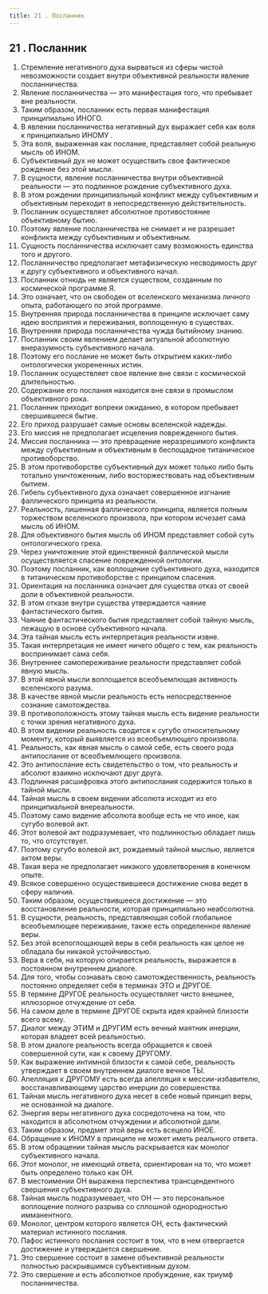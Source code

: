 ```yaml
---
title: 21 . Посланник
---
```


## 21 . Посланник
1. Стремление негативного духа вырваться из сферы чистой невозможности создает внутри объективной реальности явление посланничества.
2. Явление посланничества — это манифестация того, что пребывает вне реальности.
3. Таким образом, посланник есть первая манифестация принципиально ИНОГО.
4. В явлении посланничества негативный дух выражает себя как воля к принципиально ИНОМУ .
5. Эта воля, выраженная как послание, представляет собой реальную мысль об ИНОМ.
6. Субъективный дух не может осуществить свое фактическое рождение без этой мысли.
7. В сущности, явление посланничества внутри объективной реальности — это подлинное рождение субъективного духа.
8. В этом рождении принципиальный конфликт между субъективным и объективным переходит в непосредственную действительность.
9. Посланник осуществляет абсолютное противостояние объективному бытию.
10. Поэтому явление посланничества не снимает и не разрешает конфликта между субъективным и объективным.
11. Сущность посланничества исключает саму возможность единства того и другого.
12. Посланничество предполагает метафизическую несводимость друг к другу субъективного и объективного начал.
13. Посланник отнюдь не является существом, созданным по космической программе Я.
14. Это означает, что он свободен от вселенского механизма личного опыта, работающего по этой программе.
15. Внутренняя природа посланничества в принципе исключает саму идею восприятия и переживания, воплощенную в существах.
16. Внутренняя природа посланничества чужда бытийному знанию.
17. Посланник своим явлением делает актуальной абсолютную внеразумность субъективного начала.
18. Поэтому его послание не может быть открытием каких-либо онтологически укорененных истин.
19. Посланник осуществляет свое явление вне связи с космической длительностью.
20. Содержание его послания находится вне связи в промыслом объективного рока.
21. Посланник приходит вопреки ожиданию, в котором пребывает свершившееся бытие.
22. Его приход разрушает самые основы вселенской надежды.
23. Его миссия не предполагает исцеления поврежденного бытия.
24. Миссия посланника — это превращение неразрешимого конфликта между субъективным и объективным в беспощадное титаническое противоборство.
25. В этом противоборстве субъективный дух может только либо быть тотально уничтоженным, либо восторжествовать над объективным бытием.
26. Гибель субъективного духа означает совершенное изгнание фаллического принципа из реальности.
27. Реальность, лишенная фаллического принципа, является полным торжеством вселенского произвола, при котором исчезает сама мысль об ИНОМ.
28. Для объективного бытия мысль об ИНОМ представляет собой суть онтологического греха.
29. Через уничтожение этой единственной фаллической мысли осуществляется спасение поврежденной онтологии.
30. Поэтому посланник, как воплощение субъективного духа, находится в титаническом противоборстве с принципом спасения.
31. Ориентация на посланника означает для существа отказ от своей доли в объективной реальности.
32. В этом отказе внутри существа утверждается чаяние фантастического бытия.
33. Чаяние фантастического бытия представляет собой тайную мысль, лежащую в основе субъективного начала.
34. Эта тайная мысль есть интерпретация реальности извне.
35. Такая интерпретация не имеет ничего общего с тем, как реальность воспринимает сама себя.
36. Внутреннее самопереживание реальности представляет собой явную мысль.
37. В этой явной мысли воплощается всеобъемлющая активность вселенского разума.
38. В качестве явной мысли реальность есть непосредственное сознание самотождества.
39. В противоположность этому тайная мысль есть видение реальности с точки зрения негативного духа.
40. В этом видении реальность сводится к сугубо относительному моменту, который выявляется из всеобъемлющего произвола.
41. Реальность, как явная мысль о самой себе, есть своего рода антипослание от всеобъемлющего произвола.
42. Это антипослание есть свидетельство о том, что реальность и абсолют взаимно исключают друг друга.
43. Подлинная расшифровка этого антипослания содержится только в тайной мысли.
44. Тайная мысль в своем видении абсолюта исходит из его принципиальной внереальности.
45. Поэтому само видение абсолюта вообще есть не что иное, как сугубо волевой акт.
46. Этот волевой акт подразумевает, что подлинностью обладает лишь то, что отсутствует.
47. Поэтому сугубо волевой акт, рождаемый тайной мыслью, является актом веры.
48. Такая вера не предполагает никакого удовлетворения в конечном опыте.
49. Всякое совершенно осуществившееся достижение снова ведет в сферу наличия.
50. Таким образом, осуществившееся достижение — это восстановление реальности, которая принципиально неабсолютна.
51. В сущности, реальность, представляющая собой глобальное всеобъемлющее переживание, также есть определенное явление веры.
52. Без этой всепоглощающей веры в себя реальность как целое не обладала бы никакой устойчивостью.
53. Вера в себя, на которую опирается реальность, выражается в постоянном внутреннем диалоге.
54. Для того, чтобы сознавать свою самотождественность, реальность постоянно определяет себя в терминах ЭТО и ДРУГОЕ.
55. В термине ДРУГОЕ реальность осуществляет чисто внешнее, иллюзорное отчуждение от себя.
56. На самом деле в термине ДРУГОЕ скрыта идея крайней близости всего всему.
57. Диалог между ЭТИМ и ДРУГИМ есть вечный маятник инерции, которая владеет всей реальностью.
58. В этом диалоге реальность всегда обращается к своей совершенной сути, как к своему ДРУГОМУ.
59. Как выражение интимной близости к самой себе, реальность утверждает в своем внутреннем диалоге вечное ТЫ.
60. Апелляция к ДРУГОМУ есть всегда апелляция к мессии-избавителю, восстанавливающему царство инерции до совершенства.
61. Тайная мысль негативного духа несет в себе новый принцип веры, не основанной на диалоге.
62. Энергия веры негативного духа сосредоточена на том, что находится в абсолютном отчуждении и абсолютной дали.
63. Таким образом, предмет этой веры есть всецело ИНОЕ.
64. Обращение к ИНОМУ в принципе не может иметь реального ответа.
65. В этом обращении тайная мысль раскрывается как монолог субъективного начала.
66. Этот монолог, не имеющий ответа, ориентирован на то, что может быть определено только как ОН.
67. В местоимении ОН выражена перспектива трансцендентного свершения субъективного духа.
68. Тайная мысль подразумевает, что ОН — это персональное воплощение полного разрыва со сплошной однородностью имманентного.
69. Монолог, центром которого является ОН, есть фактический материал истинного послания.
70. Пафос истинного послания состоит в том, что в нем отвергается достижение и утверждается свершение.
71. Это свершение состоит в замене объективной реальности полностью раскрывшимся субъективным духом.
72. Это свершение и есть абсолютное пробуждение, как триумф посланничества.


